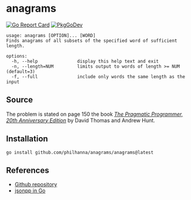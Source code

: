 # anagrams
[![Go Report Card](https:/goreportcard.com/badge/github.com/philhanna/anagrams)][idGoReportCard]
[![PkgGoDev](https:/pkg.go.dev/badge/github.com/philhanna/anagrams)][idPkgGoDev]


```
usage: anagrams [OPTION]... [WORD]
Finds anagrams of all subsets of the specified word of sufficient length.

options:
  -h, --help               display this help text and exit
  -n, --length=NUM         limits output to words of length >= NUM (default=3)
  -f, --full               include only words the same length as the input
```

## Source

The problem is stated on page 150 the book
[*The Pragmatic Programmer, 20th Anniversary Edition*](https://www.amazon.com/Pragmatic-Programmer-journey-mastery-Anniversary/dp/0135957052)
by David Thomas and Andrew Hunt.

## Installation

```
go install github.com/philhanna/anagrams/anagrams@latest
```

## References
- [Github repository](https://github.com/philhanna/anagrams)
- [jsonpp in Go](https://go.dev/play/p/1raEIAEr_Vt)

[idGoReportCard]: https:/goreportcard.com/report/github.com/philhanna/anagrams
[idPkgGoDev]: https:/pkg.go.dev/github.com/philhanna/anagrams
